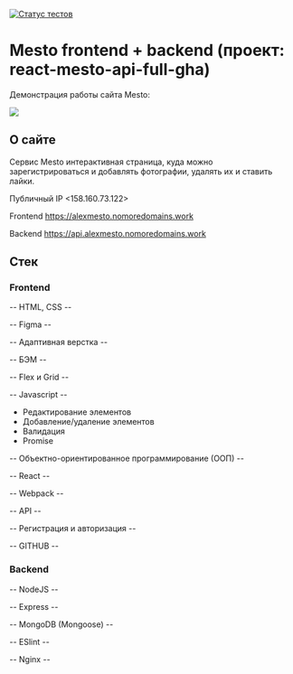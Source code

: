 [![Статус тестов](../../actions/workflows/tests.yml/badge.svg)](../../actions/workflows/tests.yml)

# Mesto frontend + backend (проект: react-mesto-api-full-gha)

Демонстрация работы сайта Mesto:

![](https://github.com/AlexRazek/AlexRazek/blob/main/images/demo-react-mesto-auth.gif)


## О сайте

Сервис Mesto интерактивная страница, куда можно зарегистрироваться и добавлять фотографии, удалять их и ставить лайки.

Публичный IP <158.160.73.122>

Frontend <https://alexmesto.nomoredomains.work>

Backend <https://api.alexmesto.nomoredomains.work>


## Стек

### Frontend

-- HTML, CSS --

-- Figma --

-- Адаптивная верстка --

-- БЭМ --

-- Flex и Grid --

-- Javascript --
  - Редактирование элементов
  - Добавление/удаление элементов
  - Валидация
  - Promise

-- Объектно-ориентированное программирование (ООП) --

-- React --

-- Webpack --

-- API --

-- Регистрация и авторизация -- 

-- GITHUB --

### Backend

-- NodeJS --

-- Express --

-- MongoDB (Mongoose) --

-- ESlint --

-- Nginx --
